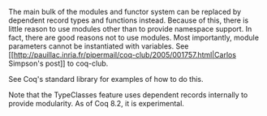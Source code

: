The main bulk of the modules and functor system can be replaced by dependent record types and functions instead.  Because of this, there is little reason to use modules other than to provide namespace support.  In fact, there are good reasons not to use modules.  Most importantly, module parameters cannot be instantiated with variables.  See [[http://pauillac.inria.fr/pipermail/coq-club/2005/001757.html|Carlos Simpson's post]] to coq-club.

See Coq's standard library for examples of how to do this.

Note that the TypeClasses feature uses dependent records internally to provide modularity.  As of Coq 8.2, it is experimental.
